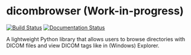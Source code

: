 # dicombrowser (Work-in-progress)
[![Build Status](https://travis-ci.org/pdyban/dicombrowser.svg?branch=master)](https://travis-ci.org/pdyban/dicombrowser) [![Documentation Status](https://readthedocs.org/projects/dicom-browser/badge/?version=latest)](http://dicom-browser.readthedocs.io/en/latest/?badge=latest)

A lightweight Python library that allows users to browse directories with DICOM files and view DICOM tags like in (Windows) Explorer.
